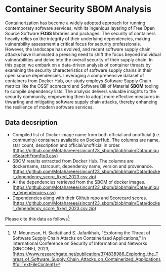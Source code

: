 # Container Security SBOM Analysis

Containerization has become a widely adopted approach for running contemporary software services, with its ingenious layering of Free Open Source Software <strong>FOSS</strong> libraries and packages. The security of containers heavily relies on the integrity of their underlying dependencies, making vulnerability assessment a critical focus for security professionals. However, the landscape has evolved, and recent software supply chain attacks have illuminated a pressing need to shift the focus beyond individual vulnerabilities and delve into the overall security of their supply chain. In this paper, we embark on a data-driven analysis of container threats by examining the security characteristics of software supply chains in their open source dependencies. Leveraging a comprehensive dataset of containers from Docker Hub, our study employs Software Supply Chain metrics like the OSSF scorecard and Software Bill of Material <strong>SBOM</strong> tooling to compile dependency lists. The analysis delivers valuable insights to the security community, empowering them to adopt more effective measures in thwarting and mitigating software supply chain attacks, thereby enhancing the resilience of modern software services.

## Data decsription
 - Compiled list of Docker image name from both official and unofficial (i.e. community) containers available on DockerHub. The columns are name, star count, description and official/unofficial in order. (https://github.com/Motahareee/sinconf23_sbom/blob/main/Data/uniqueSearchFrom1to3.csv)
 - SBOM results extracted from Docker Hub. The columns are dockername, starcount, dependency name, version and provenance. (https://github.com/Motahareee/sinconf23_sbom/blob/main/Data/docker_dependency_score_fixed_2023.csv.zip)
- All the dependencies retrieved from the SBOM of docker images. (https://github.com/Motahareee/sinconf23_sbom/blob/main/Data/unique_dependencies.csv)
- Dependencies along with their Github repo and Scorecard scores. (https://github.com/Motahareee/sinconf23_sbom/blob/main/Data/docker_dependency_score_fixed_2023.csv.zip)


Please cite this data as follows[^1]:
[^1]: M. Mounesan, H. Siadati and S. Jafarikhah, "Exploring the Threat of Software Supply Chain Attacks on Containerized Applications," in International Conference on Security of Information and Networks (SINCONF), 2023, [https://www.researchgate.net/publication/374838986_Exploring_the_Threat_of_Software_Supply_Chain_Attacks_on_Containerized_Applications#fullTextFileContent]
